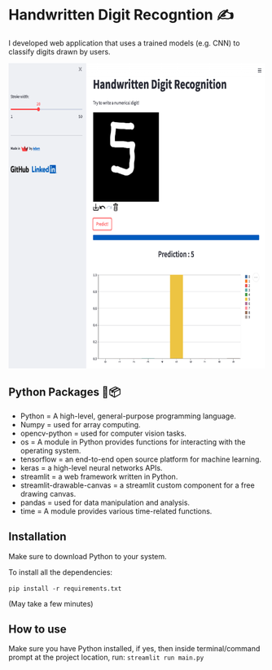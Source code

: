 # Handwritten Digit Recogntion ✍️

I developed web application that uses a trained models (e.g. CNN) to classify digits drawn by users.

<img src="/src/hdr.png" width="600" height="600">

## Python Packages 🐍📦
- Python = A high-level, general-purpose programming language.
- Numpy = used for array computing.
- opencv-python = used for computer vision tasks.
- os = A module in Python provides functions for interacting with the operating system.
- tensorflow = an end-to-end open source platform for machine learning.
- keras = a high-level neural networks APIs.
- streamlit = a web framework written in Python.
- streamlit-drawable-canvas = a streamlit custom component for a free drawing canvas.
- pandas = used for data manipulation and analysis.
- time = A module provides various time-related functions.

## Installation

Make sure to download Python to your system.

To install all the dependencies:

`pip install -r requirements.txt`

(May take a few minutes)

## How to use

Make sure you have Python installed, if yes, then inside terminal/command prompt at the project location, run:
`streamlit run main.py`
